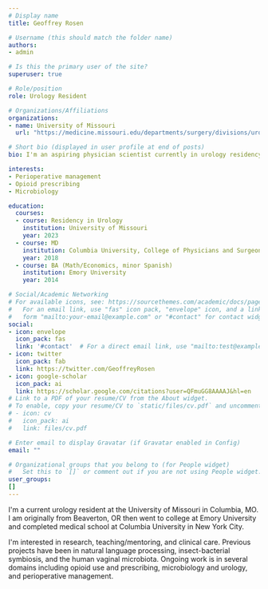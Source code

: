 ```yaml
---
# Display name
title: Geoffrey Rosen

# Username (this should match the folder name)
authors:
- admin

# Is this the primary user of the site?
superuser: true

# Role/position
role: Urology Resident

# Organizations/Affiliations
organizations:
- name: University of Missouri
  url: "https://medicine.missouri.edu/departments/surgery/divisions/urologic-surgery/residency/current-residents"

# Short bio (displayed in user profile at end of posts)
bio: I'm an aspiring physician scientist currently in urology residency. My primary interests are perioperative management, opioid use, and microbiology.

interests:
- Perioperative management
- Opioid prescribing
- Microbiology

education:
  courses:
  - course: Residency in Urology
    institution: University of Missouri
    year: 2023
  - course: MD
    institution: Columbia University, College of Physicians and Surgeons
    year: 2018
  - course: BA (Math/Economics, minor Spanish)
    institution: Emory University
    year: 2014

# Social/Academic Networking
# For available icons, see: https://sourcethemes.com/academic/docs/page-builder/#icons
#   For an email link, use "fas" icon pack, "envelope" icon, and a link in the
#   form "mailto:your-email@example.com" or "#contact" for contact widget.
social:
- icon: envelope
  icon_pack: fas
  link: '#contact'  # For a direct email link, use "mailto:test@example.org".
- icon: twitter
  icon_pack: fab
  link: https://twitter.com/GeoffreyRosen
- icon: google-scholar
  icon_pack: ai
  link: https://scholar.google.com/citations?user=QFmuGG8AAAAJ&hl=en
# Link to a PDF of your resume/CV from the About widget.
# To enable, copy your resume/CV to `static/files/cv.pdf` and uncomment the lines below.
# - icon: cv
#   icon_pack: ai
#   link: files/cv.pdf

# Enter email to display Gravatar (if Gravatar enabled in Config)
email: ""

# Organizational groups that you belong to (for People widget)
#   Set this to `[]` or comment out if you are not using People widget.
user_groups:
[]
---
```


I'm a current urology resident at the University of Missouri in Columbia, MO. I am originally from Beaverton, OR then went to college at Emory University and completed medical school at Columbia University in New York City.

I'm interested in research, teaching/mentoring, and clinical care. Previous projects have been in natural language processing, insect-bacterial symbiosis, and the human vaginal microbiota. Ongoing work is in several domains including opioid use and prescribing, microbiology and urology, and perioperative management.
